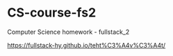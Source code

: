 # CS-course-fs2
Computer Science homework - fullstack_2

https://fullstack-hy.github.io/teht%C3%A4v%C3%A4t/
